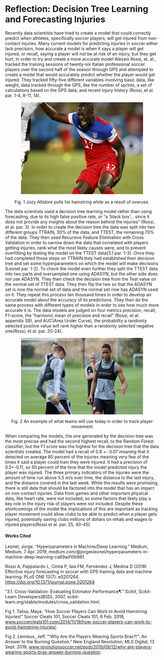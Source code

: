 # Reflection: Decision Tree Learning and Forecasting Injuries

Recently data scientists have tried to create a model that could correctly predict when athletes, specifically soccer players, will get injured from non-contact injuries. Many current models for predicting injuries in soccer either lack precision, how accurate a model is when it says a player will get injured, or recall, saying a player will not be at risk of an injury, but they get hurt. In order to try and create a more accurate model Alessio Rossi, et. al., tracked the training sessions of twenty-six Italian professional soccer players over the second half of the season through GPS and attempted to create a model that would accurately predict whether the player would get injured. They tracked fifty-five different variables involving basic data, like weight, data tracked through the GPS, like the number of sprints, a set of calculations based on the GPS data, and recent injury history (Rossi, et al. par. 1-4, 8-11, 14). 

<p align="center"><img src="Altidore-Hamstring-Injury.jpg" width="400" height="300"></p>
<p align="center">Fig. 1 Jozy Altidore pulls his hamstring while as a result of overuse.</p>

  The data scientists used a decision tree learning model rather than using forecasting, due to its high false positive rate, or “a ‘black box’… since it does not provide any insights about the reason behind the injuries” (Rossi, et al. par. 3). In order to create the decision tree the data was split into two different groups TTRAIN, 30% of the data, and TTEST, the remaining 70% of the data. They then used Recursive Feature Elimination with Cross Validation in order to narrow down the data that correlated with players getting injuries, rank what the most likely causes were, and to prevent overfitting by testing the model on the TTEST data(3.1 par. 1-3). Once they had completed those steps on TTRAIN they had established their decision tree and set some hyperparameters on which the model will make decisions (Leonel par. 1-2). To check the model even further they split the TTEST data into two parts and oversampled one using ADASYN, but the other side does not use ADASYN. They then check the decision tree from the Test value on the normal set of TTEST data. They then flip the two so that the ADASYN set is now the normal set of data and the normal set now has ADASYN used on it.  They repeat this process ten thousand times in order to develop an accurate model about the accuracy of its predictions. They then do the same process with different types of models in order to see how much more accurate it is. The data models are judged on four metrics precision, recall, F1-score, the “harmonic mean of precision and recall” (Rossi, et al. appendix S8), and AUC(Area Under Curve), the probability a randomly selected positive value will rank higher than a randomly selected negative one(Rossi, et al. par. 20-24). 
 
<p align="center"><img src="GPSTrackers.png" width="400" height="250" align="center"></p>
<p align="center">Fig. 2 An example of what teams will use today in order to track player movement</p>
 
  When comparing the models, the one generated by the decision tree was the most precise and had the second highest recall, to the Random Forest classifier, but the F1 score was the highest for the decision tree that the data scientists created. The model had a recall of 0.8 +- 0.07 meaning that it detected on average 80 percent of the injuries meaning very few of the times it said a player could train they were injured. It had a precision of 0.5+-0.11, so 50 percent of the time that the model predicted injury the player was injured. The three primary indicators of the injuries were the amount of time run above 5.5 m/s over time, the distance to the last injury, and the distance covered in the last week. While the results were promising, there is still data that should be factored into the model that has an impact on non-contact injuries. Data from games and other important physical data, like heart rate, were not included, so some factors that likely play a key role in the injury risk of players were not included. Despite these shortcomings of the model the implications of this are important as tracking player movement could allow clubs to be able to predict when a player gets injured, potentially saving clubs millions of dollars on rehab and wages to injured players(Rossi et al. par. 25, 40-45).  
 
 
#### Works Cited


Leonel, Jorge. “Hyperparameters in Machine/Deep Learning.” Medium, Medium, 7 Apr. 2019, medium.com/@jorgesleonel/hyperparameters-in-machine-deep-learning-ca69ad10b981. 

Rossi A, Pappalardo L, Cintia P, Iaia FM, Fernàndez J, Medina D (2018) Effective injury forecasting in soccer with GPS training data and machine learning. PLoS ONE 13(7): e0201264. https://doi.org/10.1371/journal.pone.0201264

“3.1. Cross-Validation: Evaluating Estimator Performance¶.” Scikit, Scikit-Learn Developers(BSD), 2007, scikit-learn.org/stable/modules/cross_validation.html. 

Fig 1. Talisa, Maya. “How Soccer Players Can Work to Avoid Hamstring Injuries!” Soccer Cleats 101, Soccer Cleats 101, 6 Feb. 2018, www.soccercleats101.com/2014/11/19/how-soccer-players-can-work-to-avoid-hamstring-injuries/. 

Fig 2. Lemieux, Jeff. “‘Why Are the Players Wearing Sports Bras?!": An Answer to the Burning Question.” New England Revolution, MLS Digital, 13 Sept. 2019, www.revolutionsoccer.net/post/2019/09/12/why-are-players-wearing-sports-bras-answer-burning-question. 

